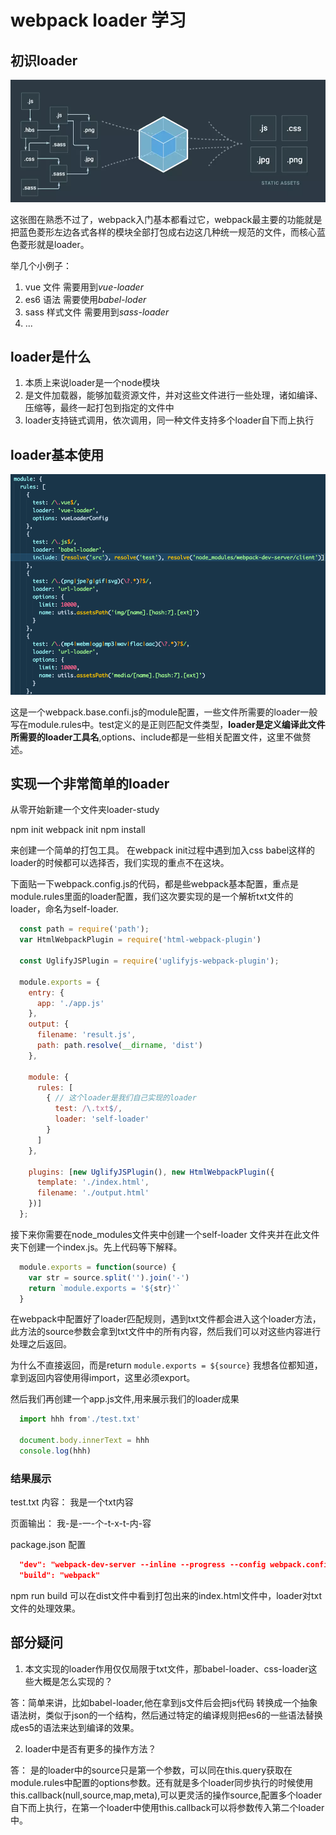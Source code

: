 # webpack loader 学习

## 初识loader

![](./loading-pic.webp)

这张图在熟悉不过了，webpack入门基本都看过它，webpack最主要的功能就是把蓝色菱形左边各式各样的模块全部打包成右边这几种统一规范的文件，而核心蓝色菱形就是loader。

举几个小例子：

1. vue 文件 需要用到*vue-loader*
2. es6 语法 需要使用*babel-loder*
3. sass 样式文件 需要用到*sass-loader*
4. ...

## loader是什么

1. 本质上来说loader是一个node模块
2. 是文件加载器，能够加载资源文件，并对这些文件进行一些处理，诸如编译、压缩等，最终一起打包到指定的文件中
3. loader支持链式调用，依次调用，同一种文件支持多个loader自下而上执行

## loader基本使用

![](./loader-pic2.png)

这是一个webpack.base.confi.js的module配置，一些文件所需要的loader一般写在module.rules中。test定义的是正则匹配文件类型，**loader是定义编译此文件所需要的loader工具名**,options、include都是一些相关配置文件，这里不做赘述。

## 实现一个非常简单的loader

从零开始新建一个文件夹loader-study

npm init
webpack init
npm install

来创建一个简单的打包工具。
在webpack init过程中遇到加入css babel这样的loader的时候都可以选择否，我们实现的重点不在这块。

下面贴一下webpack.config.js的代码，都是些webpack基本配置，重点是module.rules里面的loader配置，我们这次要实现的是一个解析txt文件的loader，命名为self-loader.

```javascript
  const path = require('path');
  var HtmlWebpackPlugin = require('html-webpack-plugin')

  const UglifyJSPlugin = require('uglifyjs-webpack-plugin');

  module.exports = {
    entry: {
      app: './app.js'
    },
    output: {
      filename: 'result.js',
      path: path.resolve(__dirname, 'dist')
    },

    module: {
      rules: [ 
        { // 这个loader是我们自己实现的loader
          test: /\.txt$/,
          loader: 'self-loader'
        }
      ]
    },

    plugins: [new UglifyJSPlugin(), new HtmlWebpackPlugin({
      template: './index.html',
      filename: './output.html'
    })]
  };
```

接下来你需要在node_modules文件夹中创建一个self-loader 文件夹并在此文件夹下创建一个index.js。先上代码等下解释。

```javascript
  module.exports = function(source) {
    var str = source.split('').join('-')
    return `module.exports = '${str}'`
  }
```

在webpack中配置好了loader匹配规则，遇到txt文件都会进入这个loader方法，此方法的source参数会拿到txt文件中的所有内容，然后我们可以对这些内容进行处理之后返回。

为什么不直接返回，而是return `module.exports = ${source}` 
我想各位都知道，拿到返回内容使用得import，这里必须export。

然后我们再创建一个app.js文件,用来展示我们的loader成果

```javascript
  import hhh from'./test.txt'

  document.body.innerText = hhh
  console.log(hhh)
```

### 结果展示

test.txt 内容：  我是一个txt内容

页面输出：
我-是-一-个-t-x-t-内-容

package.json 配置

```json
  "dev": "webpack-dev-server --inline --progress --config webpack.config.js",
  "build": "webpack"
```

npm run build 可以在dist文件中看到打包出来的index.html文件中，loader对txt文件的处理效果。

## 部分疑问

1. 本文实现的loader作用仅仅局限于txt文件，那babel-loader、css-loader这些大概是怎么实现的？ 

答：简单来讲，比如babel-loader,他在拿到js文件后会把js代码 转换成一个抽象语法树，类似于json的一个结构，然后通过特定的编译规则把es6的一些语法替换成es5的语法来达到编译的效果。

2. loader中是否有更多的操作方法？

答： 是的loader中的source只是第一个参数，可以同在this.query获取在module.rules中配置的options参数。还有就是多个loader同步执行的时候使用this.callback(null,source,map,meta),可以更灵活的操作source,配置多个loader自下而上执行，在第一个loader中使用this.callback可以将参数传入第二个loader中。